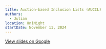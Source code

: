 ```yaml
---
title: Auction-based Inclusion Lists (AUCIL)
authors:
  - Julian
location: UniNight
startDate: November 11, 2024
---
```


[View slides on Google](https://docs.google.com/presentation/d/1AhRq5IhzuZ6EW9xS7PQgErPWTSZwWQM_fXP1G-KpU9s/view)
